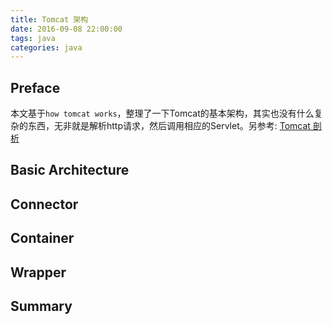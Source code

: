 ```yaml
---
title: Tomcat 架构
date: 2016-09-08 22:00:00
tags: java
categories: java
---
```


## Preface

本文基于`how tomcat works`，整理了一下Tomcat的基本架构，其实也没有什么复杂的东西，无非就是解析http请求，然后调用相应的Servlet。另参考: [Tomcat 剖析](http://www.cnblogs.com/lzb1096101803/p/4779387.html)

## Basic Architecture

## Connector

## Container

## Wrapper

## Summary